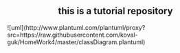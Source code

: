 <h2 align="center">this is a tutorial repository</h2>
![uml](http://www.plantuml.com/plantuml/proxy?src=https://raw.githubusercontent.com/koval-guk/HomeWork4/master/classDiagram.plantuml)